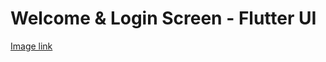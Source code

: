 # Welcome & Login Screen - Flutter UI



[Image link](https://i.ibb.co/3YXnfwH/IMG-20200810-051159-873.jpg)
